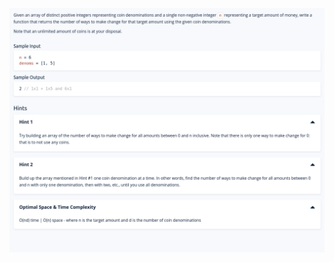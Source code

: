 <img src=https://github.com/MariaSkr/Dynamic-Programming/blob/main/NumberOfWaysToMakeChange/numberOfWaysToMakeChange.png
 />
